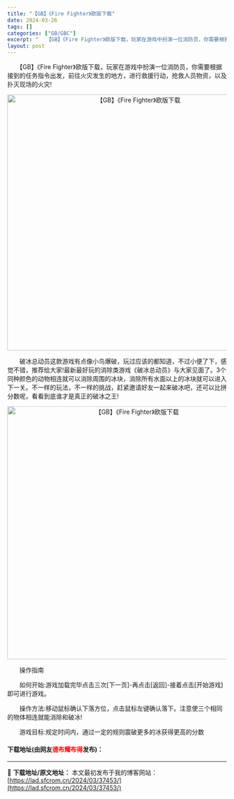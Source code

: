 ```yaml
---
title: "【GB】《Fire Fighter》欧版下载"
date: 2024-03-26
tags: []
categories: ["GB/GBC"]
excerpt: "　　【GB】《Fire Fighter》欧版下载，玩家在游戏中扮演一位消防员，你需要根据接到的任务指令出发，前往火灾发生的地方，进行救援行动，抢救人员物资，以及扑灭现场的火灾! 　　破冰总动员这款游戏有点像小鸟爆破，玩过应该的都知道，不过小便了下，感觉不错，推荐给大家!最新最好玩的消除类游戏《破冰总&hellip;"
layout: post
---
```


 <p>　　【GB】《Fire Fighter》欧版下载，玩家在游戏中扮演一位消防员，你需要根据接到的任务指令出发，前往火灾发生的地方，进行救援行动，抢救人员物资，以及扑灭现场的火灾!</p> <p align="center"><img align="" border="0" src="https://lad.sfcrom.cn/wp-content/uploads/2024/03/20240326_660280164655b.png" width="587" alt="【GB】《Fire Fighter》欧版下载" /></p> <p>　　破冰总动员这款游戏有点像小鸟爆破，玩过应该的都知道，不过小便了下，感觉不错，推荐给大家!最新最好玩的消除类游戏《破冰总动员》与大家见面了。3个同种颜色的动物相连就可以消除周围的冰块，消除所有水面以上的冰块就可以进入下一关。不一样的玩法，不一样的挑战，赶紧邀请好友一起来破冰吧，还可以比拼分数呢，看看到底谁才是真正的破冰之王!</p> <p align="center"><img align="" border="0" src="https://lad.sfcrom.cn/wp-content/uploads/2024/03/20240326_66028016f1e66.png" width="580" alt="【GB】《Fire Fighter》欧版下载" /></p> <p>　　操作指南</p> <p>　　如何开始:游戏加载完毕点击三次[下一页]-再点击[返回]-接着点击[开始游戏]即可进行游戏。</p> <p>　　操作方法:移动鼠标确认下落方位，点击鼠标左键确认落下。注意使三个相同的物体相连就能消除和破冰!</p> <p>　　游戏目标:规定时间内，通过一定的规则震破更多的冰获得更高的分数</p> <p><h4>下载地址(由网友<font color="red">德布耀布得</font>发布)：</h4></p> 

---
📖 **下载地址/原文地址：** 本文最初发布于我的博客网站：[https://lad.sfcrom.cn/2024/03/37453/](https://lad.sfcrom.cn/2024/03/37453/)
